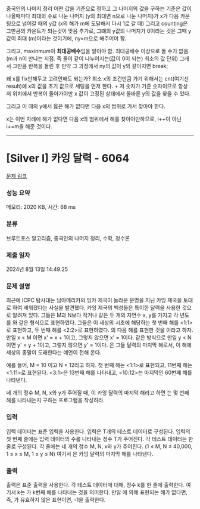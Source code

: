 #
중국인의 나머지 정리
어떤 값을 기준으로 정하고 그 나머지의 값을 구하는 기준은
값이 나올때마다 최대의 수로 나눈 나머지 (y의 최대면 n으로 나눈 나머지)가 
x가 다음 카운팅으로 넘어갈 때의 y값 (x의 해가 m에 도달해서 다시 1로 갈 때)
그리고 counting은 그만큼의 카운트가 되는것이 맞음
추가로, 그떄의 y값의 나머지가 0이라는 것은 그때 y값이 최대 (m)이라는 것이기에, ny=m으로 해주어야 함.

그리고, maxinmum이 **최대공배수**임을 알아야 함.
최대공배수 이상으로 돌 수가 없음.
(m과 n이 만나는 지점. 즉 둘이 같이 나누어지는(값이 0이 되는) 최소의 값 단위)
그래서 그만큼 반복을 돌린 후 만약 그 과정에서 ny의 값이 y와 같아지면 break;

왜 x를 fix만해두고 고려안해도 되는가?
최소 x의 조건만큼 가기 위해서는 cnt(여기선 result)에 x의 값을 초기 값으로 세팅을 먼저 한다. + 저 숫자가 기준 숫자이므로 항상 저 위치에서
반복이 돌아가야만 x 값이 고정된 상태에서 올바른 y의 값을 찾을 수 있다.


그리고 이 때의 y에서 옳은 해가 없다면 다음 x의 범위로 가서 찾아야 한다.

x는 이번 차례에 해가 없다면 다음 x의 범위에서 해를 찾아야만하므로,
i++이 아닌 i+=m을 해준 것이다.


------


# [Silver I] 카잉 달력 - 6064 

[문제 링크](https://www.acmicpc.net/problem/6064) 

### 성능 요약

메모리: 2020 KB, 시간: 68 ms

### 분류

브루트포스 알고리즘, 중국인의 나머지 정리, 수학, 정수론

### 제출 일자

2024년 8월 13일 14:49:25

### 문제 설명

<p>최근에 ICPC 탐사대는 남아메리카의 잉카 제국이 놀라운 문명을 지닌 카잉 제국을 토대로 하여 세워졌다는 사실을 발견했다. 카잉 제국의 백성들은 특이한 달력을 사용한 것으로 알려져 있다. 그들은 M과 N보다 작거나 같은 두 개의 자연수 x, y를 가지고 각 년도를 <x:y>와 같은 형식으로 표현하였다. 그들은 이 세상의 시초에 해당하는 첫 번째 해를 <1:1>로 표현하고, 두 번째 해를 <2:2>로 표현하였다. <x:y>의 다음 해를 표현한 것을 <x':y'>이라고 하자. 만일 x < M 이면 x' = x + 1이고, 그렇지 않으면 x' = 1이다. 같은 방식으로 만일 y < N이면 y' = y + 1이고, 그렇지 않으면 y' = 1이다. <M:N>은 그들 달력의 마지막 해로서, 이 해에 세상의 종말이 도래한다는 예언이 전해 온다.</p>

<p>예를 들어, M = 10 이고 N = 12라고 하자. 첫 번째 해는 <1:1>로 표현되고, 11번째 해는 <1:11>로 표현된다. <3:1>은 13번째 해를 나타내고, <10:12>는 마지막인 60번째 해를 나타낸다.</p>

<p>네 개의 정수 M, N, x와 y가 주어질 때, <M:N>이 카잉 달력의 마지막 해라고 하면 <x:y>는 몇 번째 해를 나타내는지 구하는 프로그램을 작성하라.</p>

### 입력 

 <p>입력 데이터는 표준 입력을 사용한다. 입력은 T개의 테스트 데이터로 구성된다. 입력의 첫 번째 줄에는 입력 데이터의 수를 나타내는 정수 T가 주어진다. 각 테스트 데이터는 한 줄로 구성된다. 각 줄에는 네 개의 정수 M, N, x와 y가 주어진다. (1 ≤ M, N ≤ 40,000, 1 ≤ x ≤ M, 1 ≤ y ≤ N) 여기서 <M:N>은 카잉 달력의 마지막 해를 나타낸다.</p>

### 출력 

 <p>출력은 표준 출력을 사용한다. 각 테스트 데이터에 대해, 정수 k를 한 줄에 출력한다. 여기서 k는 <x:y>가 k번째 해를 나타내는 것을 의미한다. 만일 <x:y>에 의해 표현되는 해가 없다면, 즉, <x:y>가 유효하지 않은 표현이면, -1을 출력한다.</p>

